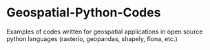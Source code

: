 # Geospatial-Python-Codes

Examples of codes written for geospatial applications in open source python languages (rasterio, geopandas, shapely, fiona, etc.)
